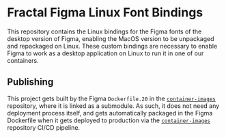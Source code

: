 # Fractal Figma Linux Font Bindings

This repository contains the Linux bindings for the Figma fonts of the desktop version of Figma, enabling the MacOS version to be unpackaged and repackaged on Linux. These custom bindings are necessary to enable Figma to work as a desktop application on Linux to run it in one of our containers.

## Publishing

This project gets built by the Figma `Dockerfile.20` in the [`container-images`](https://github.com/fractal/container-images) repository, where it is linked as a submodule. As such, it does not need any deployment process itself, and gets automatically packaged in the Figma Dockerfile when it gets deployed to production via the [`container-images`](https://github.com/fractal/container-images) repository CI/CD pipeline.
